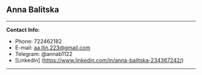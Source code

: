 ## Anna Balitska
---
**Contact Info:**
* Phone: 722462182
* E-mail: aa.llin.223@gmail.com
* Telegram: @annab1122
* [LinkedIn] (https://www.linkedin.com/in/anna-balitska-234367242/)
---

